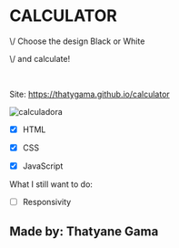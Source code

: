 <h1>CALCULATOR</h1>

<p>\/ Choose the design Black or White</p>
<p>\/ and calculate!</p>
<br>

Site: https://thatygama.github.io/calculator

![calculadora](https://user-images.githubusercontent.com/90471309/134041158-5d20428c-d70f-4181-8b89-2bbf7f399e31.gif)

- [x] HTML
- [x] CSS
- [x] JavaScript


What I still want to do:
- [ ] Responsivity


<h2>Made by: Thatyane Gama</h2>
